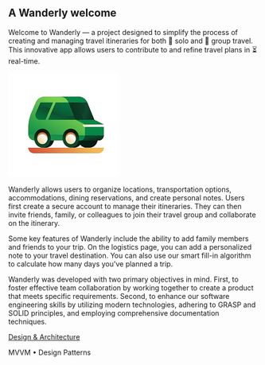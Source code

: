 <!DOCTYPE html>
<html lang="en">
<head>
    <meta charset="UTF-8">
    <meta name="viewport" content="width=device-width, initial-scale=1.0">
    <title>Introduction - Wanderly</title>
    <link rel="stylesheet" href="styles.css">
</head>
<body>
    <section>
        <h2>A Wanderly welcome</h2>
    </section>
    <section class="container b-padding">
        <p>Welcome to Wanderly — a project designed to simplify the process of creating and managing travel itineraries for both &#129465; solo and &#128111; group travel. This innovative app allows users to contribute to and refine travel plans in &#9203; real-time.</p>
        <img src="assets/logo.png" alt="Logo" class="logo">
        <p class="start">Wanderly allows users to organize locations, transportation options, accommodations, dining reservations, and create personal notes. Users first create a secure account to manage their itineraries. They can then invite friends, family, or colleagues to join their travel group and collaborate on the itinerary.</p>
        <p class="start"> Some key features of Wanderly include the ability to add family members and friends to your trip. On the logistics page, you can add a personalized note to your travel destination. You can also use our smart fill-in algorithm to calculate how many days you've planned a trip.</p>
        <!-- <p class="start">Ready to start planning your next adventure? Sign up for Wanderly today!</p> -->
        <p class="start">Wanderly was developed with two primary objectives in mind. First, to foster effective team collaboration by working together to create a product that meets specific requirements. Second, to enhance our software engineering skills by utilizing modern technologies, adhering to GRASP and SOLID principles, and employing comprehensive documentation techniques.</p>
    </section>
    <section>
        <a href="design.md">
            Design & Architecture
        </a>
        <p class="p-small">MVVM • Design Patterns</p>
    </section>
    </main>
</body>
</html>

